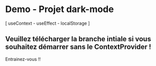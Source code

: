 # Demo - Projet dark-mode 
[ useContext - useEffect - localStorage ]

## Veuillez télécharger la branche intiale si vous souhaitez démarrer sans le ContextProvider !

Entrainez-vous !! 
